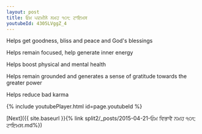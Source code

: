 ```yaml
---
layout: post
title: ਓਮ ਪਦਮੀਨੇ ਨਮਹ ੧੦੮ ਟਾਇਮਸ
youtubeId: 4305LVggZ_4
---
```

 
 
Helps get goodness, bliss and peace and God's blessings
 
Helps remain focused, help generate inner energy 
 
Helps boost physical and mental health 
 
Helps remain grounded and generates a sense of gratitude towards the greater power 
 
Helps reduce bad karma
 
 
 
 


{% include youtubePlayer.html id=page.youtubeId %}
 
[Next]({{ site.baseurl }}{% link  split2/_posts/2015-04-21-ਓਮ ਵਿਭਾਵੈ ਨਮਹ ੧੦੮ ਟਾਇਮਸ.md%})
 
